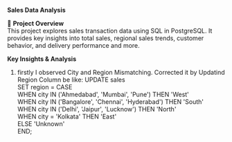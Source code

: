 **Sales Data Analysis**   

📌 **Project Overview**  
This project explores sales transaction data using SQL in PostgreSQL. It provides key insights into total sales, regional sales trends, customer behavior, and delivery performance and more. 

**Key Insights & Analysis**  

1. firstly I observed City and Region Mismatching. Corrected it by Updatind Region Column be like:
     UPDATE sales  
          SET region = CASE  
              WHEN city IN ('Ahmedabad', 'Mumbai', 'Pune') THEN 'West'  
              WHEN city IN ('Bangalore', 'Chennai', 'Hyderabad') THEN 'South'  
              WHEN city IN ('Delhi', 'Jaipur', 'Lucknow') THEN 'North'  
              WHEN city = 'Kolkata' THEN 'East'  
              ELSE 'Unknown'  
          END;  
   
